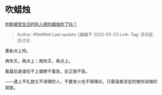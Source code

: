 # 吹蜡烛
[你能接受生日时别人把你蜡烛吹了吗？](https://www.zhihu.com/question/566677175/answer/3037262219)

> Author: #NellNell
> Last update: [编辑于 2023-05-21]
> Link:
> Tag:
> 评论区:
> 泛讨论:

重新点上呗。

再吹灭，再点上；再吹灭，再点上。

看最后是谁吃不上蛋糕干着急，反正我不急。

——遇上不礼貌又不讲理的人，不要发火也不用理论，只需温柔坚定的做你该做的就是。
